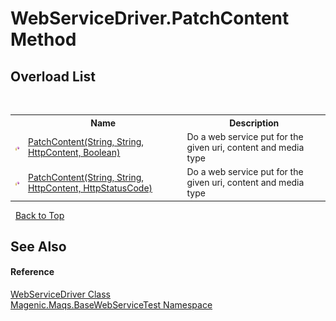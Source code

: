 # WebServiceDriver.PatchContent Method 
 


## Overload List
&nbsp;<table><tr><th></th><th>Name</th><th>Description</th></tr><tr><td>![Protected method](media/protmethod.gif "Protected method")</td><td><a href="MAQS_5/WebServices_AUTOGENERATED/WebServiceDriver-PatchContent_Method_(String,_String,_HttpContent,_Boolean)">PatchContent(String, String, HttpContent, Boolean)</a></td><td>
Do a web service put for the given uri, content and media type</td></tr><tr><td>![Protected method](media/protmethod.gif "Protected method")</td><td><a href="MAQS_5/WebServices_AUTOGENERATED/WebServiceDriver-PatchContent_Method_(String,_String,_HttpContent,_HttpStatusCode)">PatchContent(String, String, HttpContent, HttpStatusCode)</a></td><td>
Do a web service put for the given uri, content and media type</td></tr></table>&nbsp;
<a href="#webservicedriver.patchcontent-method">Back to Top</a>

## See Also


#### Reference
<a href="MAQS_5/WebServices_AUTOGENERATED/WebServiceDriver_Class">WebServiceDriver Class</a><br /><a href="MAQS_5/WebServices_AUTOGENERATED/Magenic-Maqs-BaseWebServiceTest_Namespace">Magenic.Maqs.BaseWebServiceTest Namespace</a><br />